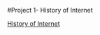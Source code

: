 #Project 1- History of Internet


[History of Internet](http://project1ug5sravya.eastus.azurecontainer.io/index.html)